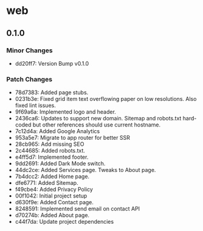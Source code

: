 # web

## 0.1.0

### Minor Changes

- dd20ff7: Version Bump v0.1.0

### Patch Changes

- 78d7383: Added page stubs.
- 0231b3e: Fixed grid item text overflowing paper on low resolutions. Also fixed lint issues.
- 9f69a6a: Implemented logo and header.
- 2436ca6: Updates to support new domain. Sitemap and robots.txt hard-coded but other references should use current hostname.
- 7c12d4a: Added Google Analytics
- 953a5e7: Migrate to app router for better SSR
- 28cb965: Add missing SEO
- 2c44685: Added robots.txt.
- e4ff5d7: Implemented footer.
- 9dd2691: Added Dark Mode switch.
- 44dc2ce: Added Services page. Tweaks to About page.
- 7b4dcc2: Added Home page.
- dfe6771: Added Sitemap.
- f49cbe4: Added Privacy Policy
- 00f1042: Initial project setup
- d630f9e: Added Contact page.
- 8248591: Implemented send email on contact API
- d70274b: Added About page.
- c44f7da: Update project dependencies

